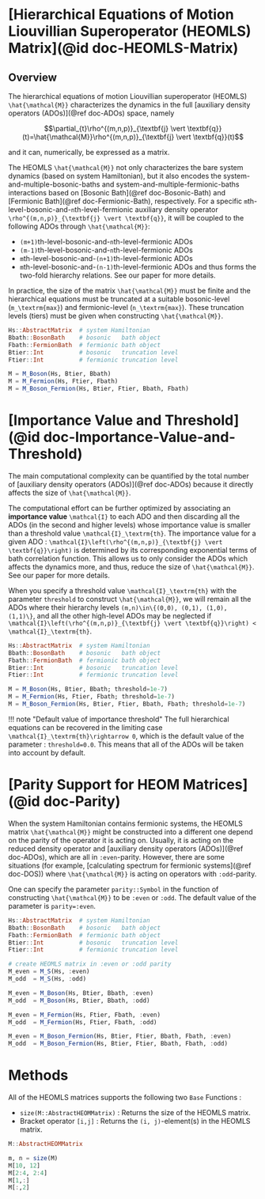 # [Hierarchical Equations of Motion Liouvillian Superoperator (HEOMLS) Matrix](@id doc-HEOMLS-Matrix)

## Overview
The hierarchical equations of motion Liouvillian superoperator (HEOMLS) ``\hat{\mathcal{M}}`` characterizes the dynamics in the full [auxiliary density operators (ADOs)](@ref doc-ADOs) space, namely 
```math
\partial_{t}\rho^{(m,n,p)}_{\textbf{j} \vert \textbf{q}}(t)=\hat{\mathcal{M}}\rho^{(m,n,p)}_{\textbf{j} \vert \textbf{q}}(t)
```
and it can, numerically, be expressed as a matrix. 

The HEOMLS ``\hat{\mathcal{M}}`` not only characterizes the bare system dynamics (based on system Hamiltonian), but it also encodes the system-and-multiple-bosonic-baths and system-and-multiple-fermionic-baths interactions based on [Bosonic Bath](@ref doc-Bosonic-Bath) and [Fermionic Bath](@ref doc-Fermionic-Bath), respectively. For a specific ``m``th-level-bosonic-and-``n``th-level-fermionic auxiliary density operator ``\rho^{(m,n,p)}_{\textbf{j} \vert \textbf{q}}``, it will be coupled to the following ADOs through ``\hat{\mathcal{M}}``:
 - ``(m+1)``th-level-bosonic-and-``n``th-level-fermionic ADOs
 - ``(m-1)``th-level-bosonic-and-``n``th-level-fermionic ADOs
 - ``m``th-level-bosonic-and-``(n+1)``th-level-fermionic ADOs
 - ``m``th-level-bosonic-and-``(n-1)``th-level-fermionic ADOs
and thus forms the two-fold hierarchy relations. See our paper for more details.

In practice, the size of the matrix ``\hat{\mathcal{M}}`` must be finite and the hierarchical equations must be truncated at a suitable bosonic-level (``m_\textrm{max}``) and fermionic-level (``n_\textrm{max}``). These truncation levels (tiers) must be given when constructing ``\hat{\mathcal{M}}``.
```julia
Hs::AbstractMatrix  # system Hamiltonian
Bbath::BosonBath    # bosonic   bath object
Fbath::FermionBath  # fermionic bath object
Btier::Int          # bosonic   truncation level 
Ftier::Int          # fermionic truncation level 

M = M_Boson(Hs, Btier, Bbath)
M = M_Fermion(Hs, Ftier, Fbath)
M = M_Boson_Fermion(Hs, Btier, Ftier, Bbath, Fbath)
```

# [Importance Value and Threshold](@id doc-Importance-Value-and-Threshold)
The main computational complexity can be quantified by the total number of [auxiliary density operators (ADOs)](@ref doc-ADOs) because it directly affects the size of ``\hat{\mathcal{M}}``. 

The computational effort can be further optimized by associating an **importance value** ``\mathcal{I}`` to each ADO and then discarding all the ADOs (in the second and higher levels) whose importance value is smaller than a threshold value ``\mathcal{I}_\textrm{th}``. The importance value for a given ADO : ``\mathcal{I}\left(\rho^{(m,n,p)}_{\textbf{j} \vert \textbf{q}}\right)`` is determined by its corresponding exponential terms of bath correlation function. This allows us to only consider the ADOs which affects the dynamics more, and thus, reduce the size of ``\hat{\mathcal{M}}``. See our paper for more details.

When you specify a threshold value ``\mathcal{I}_\textrm{th}`` with the parameter `threshold` to construct ``\hat{\mathcal{M}}``, we will remain all the ADOs where their hierarchy levels ``(m,n)\in\{(0,0), (0,1), (1,0), (1,1)\}``, and all the other high-level ADOs may be neglected if ``\mathcal{I}\left(\rho^{(m,n,p)}_{\textbf{j} \vert \textbf{q}}\right) < \mathcal{I}_\textrm{th}``. 
```julia
Hs::AbstractMatrix  # system Hamiltonian
Bbath::BosonBath    # bosonic   bath object
Fbath::FermionBath  # fermionic bath object
Btier::Int          # bosonic   truncation level 
Ftier::Int          # fermionic truncation level 

M = M_Boson(Hs, Btier, Bbath; threshold=1e-7)
M = M_Fermion(Hs, Ftier, Fbath; threshold=1e-7)
M = M_Boson_Fermion(Hs, Btier, Ftier, Bbath, Fbath; threshold=1e-7)
```
!!! note "Default value of importance threshold"
    The full hierarchical equations can be recovered in the limiting case ``\mathcal{I}_\textrm{th}\rightarrow 0``, which is the default value of the parameter : `threshold=0.0`. This means that all of the ADOs will be taken into account by default.

# [Parity Support for HEOM Matrices](@id doc-Parity)
When the system Hamiltonian contains fermionic systems, the HEOMLS matrix ``\hat{\mathcal{M}}`` might be constructed into a different one depend on the parity of the operator it is acting on. Usually, it is acting on the reduced density operator and [auxiliary density operators (ADOs)](@ref doc-ADOs), which are all in `:even`-parity. However, there are some situations (for example, [calculating spectrum for fermionic systems](@ref doc-DOS)) where ``\hat{\mathcal{M}}`` is acting on operators with `:odd`-parity.

One can specify the parameter `parity::Symbol` in the function of constructing ``\hat{\mathcal{M}}`` to be `:even` or `:odd`. The default value of the parameter is `parity=:even`.
```julia
Hs::AbstractMatrix  # system Hamiltonian
Bbath::BosonBath    # bosonic   bath object
Fbath::FermionBath  # fermionic bath object
Btier::Int          # bosonic   truncation level 
Ftier::Int          # fermionic truncation level 

# create HEOMLS matrix in :even or :odd parity
M_even = M_S(Hs, :even)
M_odd  = M_S(Hs, :odd)

M_even = M_Boson(Hs, Btier, Bbath, :even) 
M_odd  = M_Boson(Hs, Btier, Bbath, :odd) 

M_even = M_Fermion(Hs, Ftier, Fbath, :even) 
M_odd  = M_Fermion(Hs, Ftier, Fbath, :odd)

M_even = M_Boson_Fermion(Hs, Btier, Ftier, Bbath, Fbath, :even) 
M_odd  = M_Boson_Fermion(Hs, Btier, Ftier, Bbath, Fbath, :odd) 
```

# Methods
All of the HEOMLS matrices supports the following two `Base` Functions :
 - `size(M::AbstractHEOMMatrix)` : Returns the size of the HEOMLS matrix.
 - Bracket operator `[i,j]` : Returns the `(i, j)`-element(s) in the HEOMLS matrix.
```julia
M::AbstractHEOMMatrix

m, n = size(M)
M[10, 12]
M[2:4, 2:4]
M[1,:]
M[:,2]
```